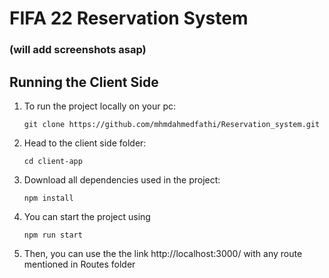 # FIFA 22 Reservation System
### (will add screenshots asap)

## Running the Client Side
1. To run the project locally on your pc:
    ```
    git clone https://github.com/mhmdahmedfathi/Reservation_system.git
    ```
2. Head to the client side folder:
    ```
    cd client-app
3. Download all dependencies used in the project:
    ```
    npm install
    ```

4. You can start the project using

   ``` 
   npm run start
   ``` 

6. Then, you can use the the link http://localhost:3000/ with any route mentioned in Routes folder



